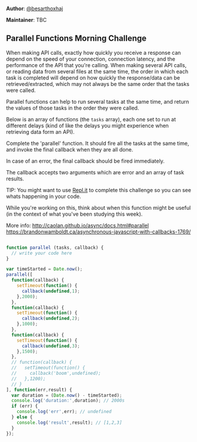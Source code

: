 **Author**: [@besarthoxhaj](https://github.com/besarthoxhaj)  

**Maintainer**: TBC
## Parallel Functions Morning Challenge

When making API calls, exactly how quickly you receive a response can depend on the speed of your connection, connection latency, and the performance of the API that you're calling.
When making several API calls, or reading data from several files at the same time, the order in which each task is completed will depend on how quickly the response/data can be retrieved/extracted, which may not always be the same order that the tasks were called.

Parallel functions can help to run several tasks at the same time, and return the values of those tasks in the order they were called.

Below is an array of functions (the ```tasks``` array), each one set to run at different delays (kind of like the delays you might experience when retrieving data form an API).

Complete the 'parallel' function. It should fire all the tasks at the same time, and invoke the final callback when they are all done.

In case of an error, the final callback should be fired immediately.

The callback accepts two arguments which are error and an array of task results.

TIP: You might want to use [Repl.it](https://repl.it/languages/javascript) to complete this challenge so you can see whats happening in your code.

While you're working on this, think about when this function might be useful (in the context of what you've been studying this week).

More info:
http://caolan.github.io/async/docs.html#parallel
https://brandonwamboldt.ca/asynchronous-javascript-with-callbacks-1769/


```js

function parallel (tasks, callback) {
  // write your code here
}

var timeStarted = Date.now();
parallel([
  function(callback) {
    setTimeout(function() {
      callback(undefined,1);
    },2000);
  },
  function(callback) {
    setTimeout(function() {
      callback(undefined,2);
    },1000);
  },
  function(callback) {
    setTimeout(function() {
      callback(undefined,3);
    },1500);
  },
  // function(callback) {
  //   setTimeout(function() {
  //     callback('boom',undefined);
  //   },1200);
  // }
], function(err,result) {
  var duration = (Date.now() - timeStarted);
  console.log('duration:',duration); // 2000s
  if (err) {
    console.log('err',err); // undefined
  } else {
    console.log('result',result); // [1,2,3]
  }
});
